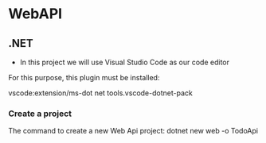 # WebAPI

## .NET
* In this project we will use Visual Studio Code as our code editor
  
For this purpose, this plugin must be installed:

vscode:extension/ms-dot net tools.vscode-dotnet-pack

### Create a project
The command to create a new Web Api project:
dotnet new web -o TodoApi

